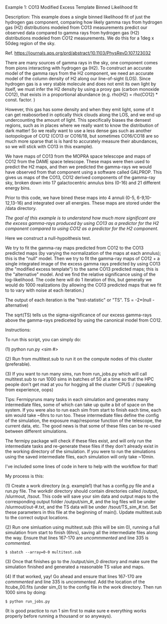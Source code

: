 Example 1:
CO13  Modified Excess Template Binned Likelihood fit

Description:
This example does a single binned likelihood fit of just the hydrogen gas component, comparing how likely
gamma rays from hydrogen gas (H2) distributions modeled from CO13 measurements predict our observed data 
compared to gamma rays from hydrogen gas (H2) distributions modeled from CO12 measurements. We do this for
a 1deg x 50deg region of the sky. 

Ref. https://journals.aps.org/prd/abstract/10.1103/PhysRevD.107.123032

There are many sources of gamma rays in the sky, one component comes from pions interacting with hydrogen 
ga (H2). To construct an accurate model of the gamma rays from the H2 component, we need an accurate model 
of the column density of H2 along our line-of-sight (LOS). Since hydrogen gas is a very stable molecule and 
does not emit its own light by itself, we must infer the H2 density by using a proxy gas (carbon monoxide 
CO12), that exists in a proportional abundance (e.g. rho(H2) = rho(CO12) * const. factor. )

However, this gas has some density and when they emit light, some of it can get reabosorbed in optically 
thick clouds along the LOS, and we end up undercounting the amount of light. This specifically biases the 
densest regions, such as in places where we really want to know the distribution of dark matter! So we 
really want to use a less dense gas such as another isotopologue of CO12 (CO13 or CO16/18, but sometimes 
CO16/CO18 are so much more sparse that is is hard to accurately measure their abundances, so we will stick 
with CO13 in this example).

We have maps of CO13 from the MOPRA space telescope and maps of CO12 from the DAME space telescope.
These maps were then used to predict the H2 maps, and then we predicted the gamma-rays we would have observed 
from that component using a software called GALPROP. This gives us maps of the CO13, CO12 derived components 
of the gamma-ray sky, broken down into 17 galactocentric annulus bins (0-16) and 21 different energy bins.

Prior to this code, we have bined these maps into 4 annuli (0-5, 6-9,10-12,13-16) and integrated over all 
energies. These maps are stored under the /data directory.

*The goal of this example is to understand how much more significant are the excess gamma-rays produced by using 
CO13 as a predictor for the H2 component compared to using CO12 as a predictor for the H2 component.*

Here we construct a null-hypoithesis test.

We try to fit the gamma-ray maps predicted from CO12 to the CO13 predicted maps (by varying the normalization of 
the maps at each annulus); this is the "null" model. Then we try to fit the gamma-ray maps of CO12 + a single 
integrated image of the excess gamma rays predicted by using CO13 (the "modified excess template") to the same CO13 
predicted maps; this is the "alternative" model. And we find the 
relative significance using of the log-likelihood. The code here will do 1 iteration of this, but generally we would 
do 1000 realizations (by allowing the CO13 predicted maps that we fit to to vary with noise at each iteration.)

The output of each iteration is the "test-statistic" or "TS". 
TS = -2*(null - alternative)

The sqrt(TS) tells us the sigma-significance of our excess gamma-rays above the gamma-rays prediceted by using 
the canonical model from CO12.

Instructions:

To run this script, you can simply do:

(1) python run.py <sim #>

(2) Run from multitest.sub to run it on the compute nodes of this cluster (preferable).

(3) If you want to run many sims, run from run_jobs.py which will call multitest.sub to run 1000 sims in batches 
    of 50 at a time so that the HPC people don't get mad at you for hogging all the cluster CPUS :/
    (speaking from experience, oops)

Tips:
Fermipyruns many tasks in each simulation and generates many intermediate files, some of which can take up quite
a bit of space on the system. If you were also to run each sim from start to finish each time, each sim would take 
~6hrs to run too. These intermediate files define the config of the simulation, the exposure map/response function
of the telescope, the current data, etc. The good news is that some of these files can be re-used between different 
simulations.

The fermipy package will check if these files exist, and will only run the intermediate tasks and re-generate these 
files if they don't already exist in the working directory of the simulation. If you were to run the simulations using 
the saved intermediate files, each simulation will only take ~10min.

I've included some lines of code in here to help with the workflow for that!

My process is this:

(1) Create a work directory (e.g. example1) that has a config.py file and 
    a run.py file. The workdir directory should contain directories called /output,
    /slurmout, /tsout. This code will save your sim data and output maps to the corresponding 
    output folder /output/sim_#, and the log files will be under /slurmout/out-#.txt, 
    and the TS data will be under /tsout/TS_sim_#.txt. Set these parameters in 
    this file at the beginning of main(). Update multitest.sub to the correct output locations.
    
(2) Run one simluation using multitest.sub (this will be sim 0), running a full
    simulation from start to finish (6hrs), saving all the intermediate files
    along the way. Ensure that lines 167-170 are *uncommmented* and line 335 is *commented*.
    
    $ sbatch --array=0-0 multitest.sub

(3) Once that finishes go to the /output/sim_0 directory and make sure the simulation finished
    and generated a reasonable TS value and maps.
    
(4) If that worked, yay! Go ahead and ensure that lines 167-170 are *commmented* and 
    line 335 is *uncommented*. Add the location of the ltcube_00.fits (under sim_0) 
    to the config file in the work directory. Then run 1000 sims by doing:
    
    $ python run_jobs.py
    
(It is good practice to run 1 sim first to make sure e
everything works properly before running a thousand or so
anyways).
